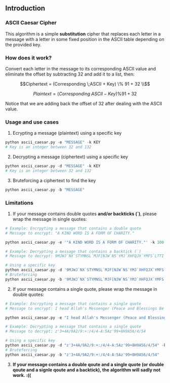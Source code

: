 ## Introduction
### ASCII Caesar Cipher
This algorithm is a simple **substitution** cipher that replaces each letter in a message with a letter in some fixed position in the ASCII table depending on the provided key.

### How does it work?
Convert each letter in the message to its corresponding ASCII value and eliminate the offset by subtracting $32$ and add it to a list, then:
```math
Ciphertext = (Corresponding \;ASCII + Key) \% 91 + 32 \\
```
```math
Plaintext = (Corresponding \;ASCII - Key) \% 91 + 32
```
Notice that we are adding back the offset of $32$ after dealing with the ASCII value.

### Usage and use cases
1. Ecrypting a message (plaintext) using a specific key
```python
python ascii_caesar.py -e "MESSAGE" -k KEY
# Key is an integer between 32 and 132
```
2. Decrypting a message (ciphertext) using a specific key
```python
python ascii_caesar.py -d "MESSAGE" -k KEY
# Key is an integer between 32 and 132
```
3. Bruteforcing a ciphertext to find the key
```python
python ascii_caesar.py -b "MESSAGE"
```

### Limitations
1. If your message contains double quotes **and/or backticks (`)**, please wrap the message in single quotes:
```python
# Example: Encrpyting a message that contains a double quote
# Message to encrypt: "A KIND WORD IS A FORM OF CHARITY."

python ascii_caesar.py -e '"A KIND WORD IS A FORM OF CHARITY."' -k 100
```
```python
# Example: Decrypting a message that contains a backtick (`)
# Message to decrypt: 9MJWJ`NX`STYMNSL`MJF[NJW`NS`YMJ`XHFQJX`YMFS`LTTI`HMFWFHYJW

# Using a specific key
python ascii_caesar.py -d '9MJWJ`NX`STYMNSL`MJF[NJW`NS`YMJ`XHFQJX`YMFS`LTTI`HMFWFHYJW' -k 64
# Bruteforcing
python ascii_caesar.py -b '9MJWJ`NX`STYMNSL`MJF[NJW`NS`YMJ`XHFQJX`YMFS`LTTI`HMFWFHYJW'
```
2. If your message contains a single quote, please wrap the message in double quotes:
```python
# Example: Encrpyting a message that contains a single quote
# Message to encrypt: I head Allah's Messenger (Peace and Blessings Be Upon Him) saying regarding Ramadan: Whoever prayed at night in it (the month of Ramadan) out of sincere Faith and hoping for a reward from Allah, then all his previous sins will be forgiven.

python ascii_caesar.py -e "I head Allah's Messenger (Peace and Blessings Be Upon Him) saying regarding Ramadan: Whoever prayed at night in it (the month of Ramadan) out of sincere Faith and hoping for a reward from Allah, then all his previous sins will be forgiven." -k 32
```
```python
# Example: Decrypting a message that contains a single quote
# Message to decrypt: z'3+4A/9A2/9:+:/4/4-A:5Az'99+8H9A56/4/54

# Using a specific key
python ascii_caesar.py -d "z'3+4A/9A2/9:+:/4/4-A:5Az'99+8H9A56/4/54" -k 33
# Bruteforcing
python ascii_caesar.py -b "z'3+4A/9A2/9:+:/4/4-A:5Az'99+8H9A56/4/54"
```
3. **If your message contains a double qoute and a single quote (or double qoute and a signle qoute and a backtick), the algorithm will sadly not work. :((**
